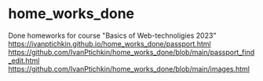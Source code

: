 # home_works_done
Done homeworks for course "Basics of Web-technoligies 2023"
https://ivanptichkin.github.io/home_works_done/passport.html
https://github.com/IvanPtichkin/home_works_done/blob/main/passport_find_edit.html
https://github.com/IvanPtichkin/home_works_done/blob/main/images.html
